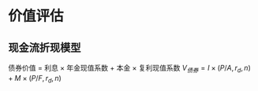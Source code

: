 # 价值评估

## 现金流折现模型

债券价值 = 利息 $\times$ 年金现值系数 + 本金 $\times$ 复利现值系数
$V_{债券} = I \times (P/A, r_d, n) + M \times (P/F, r_d, n)$